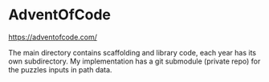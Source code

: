 # AdventOfCode
https://adventofcode.com/

The main directory contains scaffolding and library code, each year has its own subdirectory. My implementation has a git submodule (private repo) for the puzzles inputs in path data.
